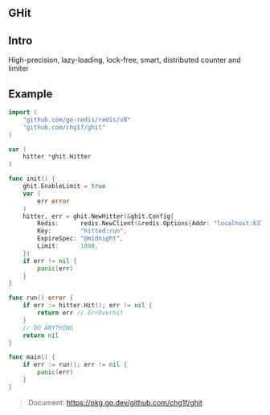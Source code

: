 GHit
---

## Intro

High-precision, lazy-loading, lock-free, smart, distributed counter and limiter


## Example

```go
import (
	"github.com/go-redis/redis/v8"
	"github.com/chg1f/ghit"
)

var (
	hitter *ghit.Hitter
)

func init() {
	ghit.EnableLimit = true
	var (
		err error
	)
	hitter, err = ghit.NewHitter(&ghit.Config{
		Redis:      redis.NewClient(&redis.Options{Addr: "localhost:6379"}),
		Key:        "hitted:run",
		ExpireSpec: "@midnight",
		Limit:      1000,
	})
	if err != nil {
		panic(err)
	}
}

func run() error {
	if err := hitter.Hit(); err != nil {
		return err // ErrOverhit
	}
	// DO ANYTHING
	return nil
}

func main() {
	if err := run(); err != nil {
		panic(err)
	}
}
```

> Document: https://pkg.go.dev/github.com/chg1f/ghit
